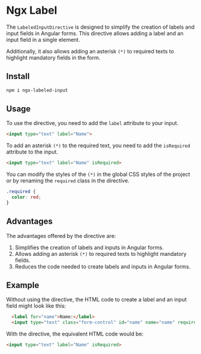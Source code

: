 # Ngx Label

The `LabeledInputDirective` is designed to simplify the creation of labels and input fields in Angular forms. This directive allows adding a label and an input field in a single element.

Additionally, it also allows adding an asterisk `(*)` to required texts to highlight mandatory fields in the form.

## Install

```bash
npm i ngx-labeled-input
```

## Usage

To use the directive, you need to add the `label` attribute to your input.

```html
<input type="text" label="Name">
```

To add an asterisk `(*)` to the required text, you need to add the `isRequired` attribute to the input.

```html
<input type="text" label="Name" isRequired>
```

You can modify the styles of the `(*)` in the global CSS styles of the project or by renaming the `required` class in the directive.

```css
.required {
  color: red;
}
```

## Advantages

The advantages offered by the directive are:

1. Simplifies the creation of labels and inputs in Angular forms.
2. Allows adding an asterisk `(*)` to required texts to highlight mandatory fields.
3. Reduces the code needed to create labels and inputs in Angular forms.

## Example

Without using the directive, the HTML code to create a label and an input field might look like this:

```html
  <label for="name">Name:</label>
  <input type="text" class="form-control" id="name" name="name" required>
```

With the directive, the equivalent HTML code would be:

```html
<input type="text" label="Name" isRequired>
```
